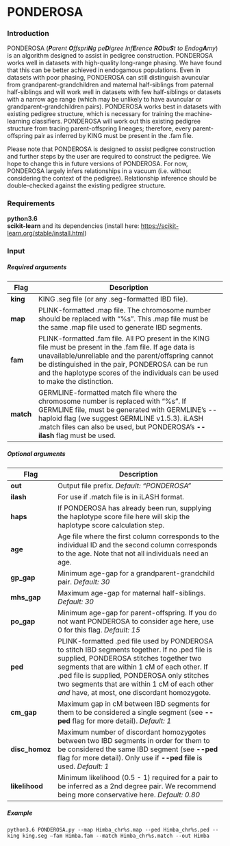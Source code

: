 # PONDEROSA

### **Introduction**  
PONDEROSA (_**P**arent **O**ffspri**N**g pe**D**igree Inf**E**rence **RO**bu**S**t to Endog**A**my_) is an algorithm designed to assist in pedigree construction. PONDEROSA works well in datasets with high-quality long-range phasing. We have found that this can be better achieved in endogamous populations. Even in datasets with poor phasing, PONDEROSA can still distinguish avuncular from grandparent-grandchildren and maternal half-siblings from paternal half-siblings and will work well in datasets with few half-siblings or datasets with a narrow age range (which may be unlikely to have avuncular or grandparent-grandchildren pairs). PONDEROSA works best in datasets with existing pedigree structure, which is necessary for training the machine-learning classifiers. PONDEROSA will work out this existing pedigree structure from tracing parent-offspring lineages; therefore, every parent-offspring pair as inferred by KING must be present in the .fam file.  

Please note that PONDEROSA is designed to _assist_ pedigree construction and further steps by the user are required to construct the pedigree. We hope to change this in future versions of PONDEROSA. For now, PONDEROSA largely infers relationships in a vacuum (i.e. without considering the context of the pedigree). Relationship inference should be double-checked against the existing pedigree structure.  

### **Requirements**
**python3.6**  
**scikit-learn** and its dependencies (install here: https://scikit-learn.org/stable/install.html)  

### **Input**  
##### _Required arguments_  
| Flag | Description |
| ---- | ----------- |
|**king** | KING .seg file (or any .seg-formatted IBD file). |
|**map** | PLINK-formatted .map file. The chromosome number should be replaced with “%s”. This .map file must be the same .map file used to generate IBD segments. |
|**fam** | PLINK-formatted .fam file. All PO present in the KING file must be present in the .fam file. If age data is unavailable/unreliable and the parent/offspring cannot be distinguished in the pair, PONDEROSA can be run and the haplotype scores of the individuals can be used to make the distinction. |
|**match** | GERMLINE-formatted match file where the chromosome number is replaced with “%s”. If GERMLINE file, must be generated with GERMLINE’s --haploid flag (we suggest GERMLINE v1.5.3). iLASH .match files can also be used, but PONDEROSA’s **\-\-ilash** flag must be used.|

##### _Optional arguments_  
| Flag | Description |
| ---- | ----------- |
|**out** | Output file prefix. _Default: “PONDEROSA”_ |
|**ilash** | For use if .match file is in iLASH format. |
|**haps** | If PONDEROSA has already been run, supplying the haplotype score file here will skip the haplotype score calculation step. |
|**age** | Age file where the first column corresponds to the individual ID and the second column corresponds to the age. Note that not all individuals need an age. |
|**gp_gap** | Minimum age-gap for a grandparent-grandchild pair. _Default: 30_ |
|**mhs_gap** | Maximum age-gap for maternal half-siblings. _Default: 30_ |
|**po_gap** | Minimum age-gap for parent-offspring. If you do not want PONDEROSA to consider age here, use 0 for this flag. _Default: 15_ |
|**ped** | PLINK-formatted .ped file used by PONDEROSA to stitch IBD segments together. If no .ped file is supplied, PONDEROSA stitches together two segments that are within 1 cM of each other. If .ped file is supplied, PONDEROSA only stitches two segments that are within 1 cM of each other _and_ have, at most, one discordant homozygote.|
|**cm_gap** | Maximum gap in cM between IBD segments for them to be considered a single segment (see **--ped** flag for more detail). _Default: 1_ |
|**disc_homoz** | Maximum number of discordant homozygotes between two IBD segments in order for them to be considered the same IBD segment (see **--ped** flag for more detail). Only use if **--ped file** is used. _Default: 1_ |  
|**likelihood** | Minimum likelihood (0.5 - 1) required for a pair to be inferred as a 2nd degree pair. We recommend being more conservative here. _Default: 0.80_ |  

##### _Example_
`python3.6 PONDEROSA.py --map Himba_chr%s.map --ped Himba_chr%s.ped --king king.seg –fam Himba.fam --match Himba_chr%s.match --out Himba`

